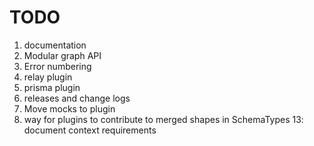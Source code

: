 # TODO

1. documentation
2. Modular graph API
3. Error numbering
4. relay plugin
5. prisma plugin
6. releases and change logs
7. Move mocks to plugin
8. way for plugins to contribute to merged shapes in SchemaTypes 13: document context requirements
